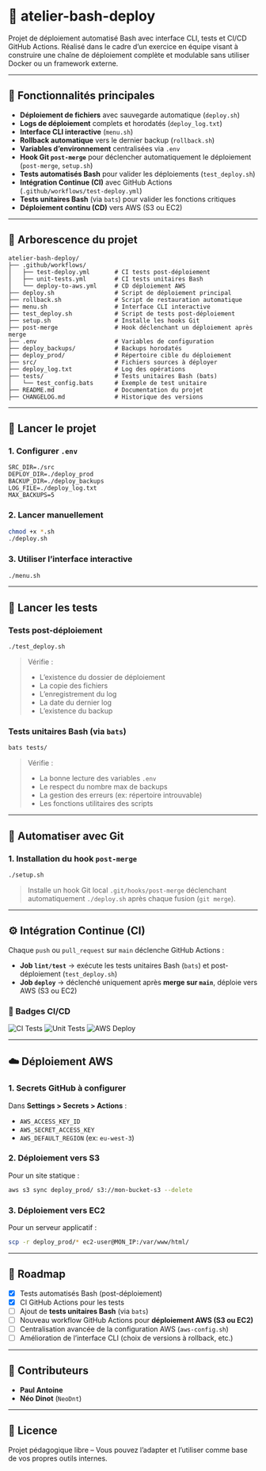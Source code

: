 # 🤪 atelier-bash-deploy

Projet de déploiement automatisé Bash avec interface CLI, tests et CI/CD GitHub Actions.
Réalisé dans le cadre d’un exercice en équipe visant à construire une chaîne de déploiement complète et modulable sans utiliser Docker ou un framework externe.

---

## 🔧 Fonctionnalités principales

* **Déploiement de fichiers** avec sauvegarde automatique (`deploy.sh`)
* **Logs de déploiement** complets et horodatés (`deploy_log.txt`)
* **Interface CLI interactive** (`menu.sh`)
* **Rollback automatique** vers le dernier backup (`rollback.sh`)
* **Variables d’environnement** centralisées via `.env`
* **Hook Git `post-merge`** pour déclencher automatiquement le déploiement (`post-merge`, `setup.sh`)
* **Tests automatisés Bash** pour valider les déploiements (`test_deploy.sh`)
* **Intégration Continue (CI)** avec GitHub Actions (`.github/workflows/test-deploy.yml`)
* **Tests unitaires Bash** (via `bats`) pour valider les fonctions critiques
* **Déploiement continu (CD)** vers AWS (S3 ou EC2)

---

## 📁 Arborescence du projet

```
atelier-bash-deploy/
├── .github/workflows/
│   ├── test-deploy.yml       # CI tests post-déploiement
│   ├── unit-tests.yml        # CI tests unitaires Bash
│   └── deploy-to-aws.yml     # CD déploiement AWS
├── deploy.sh                 # Script de déploiement principal
├── rollback.sh               # Script de restauration automatique
├── menu.sh                   # Interface CLI interactive
├── test_deploy.sh            # Script de tests post-déploiement
├── setup.sh                  # Installe les hooks Git
├── post-merge                # Hook déclenchant un déploiement après merge
├── .env                      # Variables de configuration
├── deploy_backups/           # Backups horodatés
├── deploy_prod/              # Répertoire cible du déploiement
├── src/                      # Fichiers sources à déployer
├── deploy_log.txt            # Log des opérations
├── tests/                    # Tests unitaires Bash (bats)
│   └── test_config.bats      # Exemple de test unitaire
├── README.md                 # Documentation du projet
├── CHANGELOG.md              # Historique des versions
```

---

## 🚀 Lancer le projet

### 1. Configurer `.env`

```env
SRC_DIR=./src
DEPLOY_DIR=./deploy_prod
BACKUP_DIR=./deploy_backups
LOG_FILE=./deploy_log.txt
MAX_BACKUPS=5
```

### 2. Lancer manuellement

```bash
chmod +x *.sh
./deploy.sh
```

### 3. Utiliser l’interface interactive

```bash
./menu.sh
```

---

## 🤪 Lancer les tests

### Tests post-déploiement

```bash
./test_deploy.sh
```

> Vérifie :
>
> * L’existence du dossier de déploiement
> * La copie des fichiers
> * L’enregistrement du log
> * La date du dernier log
> * L’existence du backup

### Tests unitaires Bash (via `bats`)

```bash
bats tests/
```

> Vérifie :
>
> * La bonne lecture des variables `.env`
> * Le respect du nombre max de backups
> * La gestion des erreurs (ex: répertoire introuvable)
> * Les fonctions utilitaires des scripts

---

## 🔄 Automatiser avec Git

### 1. Installation du hook `post-merge`

```bash
./setup.sh
```

> Installe un hook Git local `.git/hooks/post-merge` déclenchant automatiquement `./deploy.sh` après chaque fusion (`git merge`).

---

## ⚙️ Intégration Continue (CI)

Chaque `push` ou `pull_request` sur `main` déclenche GitHub Actions :

* **Job `lint/test`** → exécute les tests unitaires Bash (`bats`) et post-déploiement (`test_deploy.sh`)
* **Job `deploy`** → déclenché uniquement après **merge sur `main`**, déploie vers AWS (S3 ou EC2)

### 🔖 Badges CI/CD

![CI Tests](https://github.com/Viggsengetass/atelier-bash-deploy/actions/workflows/test-deploy.yml/badge.svg)
![Unit Tests](https://github.com/Viggsengetass/atelier-bash-deploy/actions/workflows/unit-tests.yml/badge.svg)
![AWS Deploy](https://github.com/Viggsengetass/atelier-bash-deploy/actions/workflows/deploy-to-aws.yml/badge.svg)

---

## ☁️ Déploiement AWS

### 1. Secrets GitHub à configurer

Dans **Settings > Secrets > Actions** :

* `AWS_ACCESS_KEY_ID`
* `AWS_SECRET_ACCESS_KEY`
* `AWS_DEFAULT_REGION` (ex: `eu-west-3`)

### 2. Déploiement vers S3

Pour un site statique :

```bash
aws s3 sync deploy_prod/ s3://mon-bucket-s3 --delete
```

### 3. Déploiement vers EC2

Pour un serveur applicatif :

```bash
scp -r deploy_prod/* ec2-user@MON_IP:/var/www/html/
```

---

## 🦯 Roadmap

* [x] Tests automatisés Bash (post-déploiement)
* [x] CI GitHub Actions pour les tests
* [ ] Ajout de **tests unitaires Bash** (via `bats`)
* [ ] Nouveau workflow GitHub Actions pour **déploiement AWS (S3 ou EC2)**
* [ ] Centralisation avancée de la configuration AWS (`aws-config.sh`)
* [ ] Amélioration de l’interface CLI (choix de versions à rollback, etc.)

---

## 👥 Contributeurs

* **Paul Antoine**
* **Néo Dinot** (`NeoDnt`)

---

## 📜 Licence

Projet pédagogique libre – Vous pouvez l’adapter et l’utiliser comme base de vos propres outils internes.

